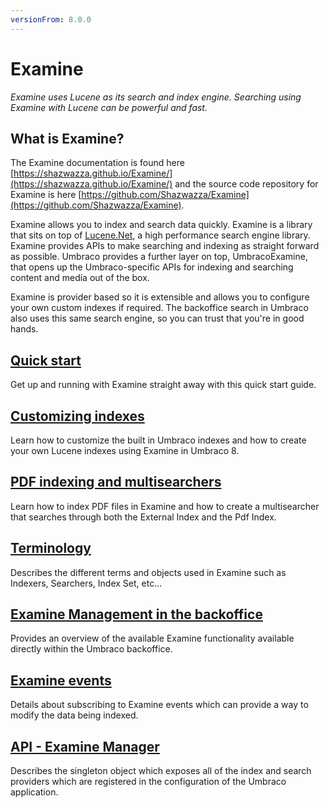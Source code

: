 ```yaml
---
versionFrom: 8.0.0
---
```


# Examine

_Examine uses Lucene as its search and index engine. Searching using Examine with Lucene can be powerful and fast._

## What is Examine?

The Examine documentation is found here [https://shazwazza.github.io/Examine/](https://shazwazza.github.io/Examine/) and the source code repository for Examine is here [https://github.com/Shazwazza/Examine](https://github.com/Shazwazza/Examine).

Examine allows you to index and search data quickly. Examine is a library that sits on top of [Lucene.Net](https://lucenenet.apache.org/), a high performance search engine library. Examine provides APIs to make searching and indexing as straight forward as possible. Umbraco provides a further layer on top, UmbracoExamine, that opens up the Umbraco-specific APIs for indexing and searching content and media out of the box.

Examine is provider based so it is extensible and allows you to configure your own custom indexes if required. The backoffice search in Umbraco also uses this same search engine, so you can trust that you're in good hands.

## [Quick start](quick-start/index.md)

Get up and running with Examine straight away with this quick start guide.

## [Customizing indexes](indexing/index.md)

Learn how to customize the built in Umbraco indexes and how to create your own Lucene indexes using Examine in Umbraco 8.

## [PDF indexing and multisearchers](pdfindex-multisearcher.md)

Learn how to index PDF files in Examine and how to create a multisearcher that searches through both the External Index and the Pdf Index.

## [Terminology](terminology.md)

Describes the different terms and objects used in Examine such as Indexers, Searchers, Index Set, etc...

## [Examine Management in the backoffice](examine-management.md)

Provides an overview of the available Examine functionality available directly within the Umbraco backoffice.

## [Examine events](examine-events.md)

Details about subscribing to Examine events which can provide a way to modify the data being indexed.

## [API - Examine Manager](examine-manager.md)

Describes the singleton object which exposes all of the index and search providers which are registered in the configuration of the Umbraco application.
